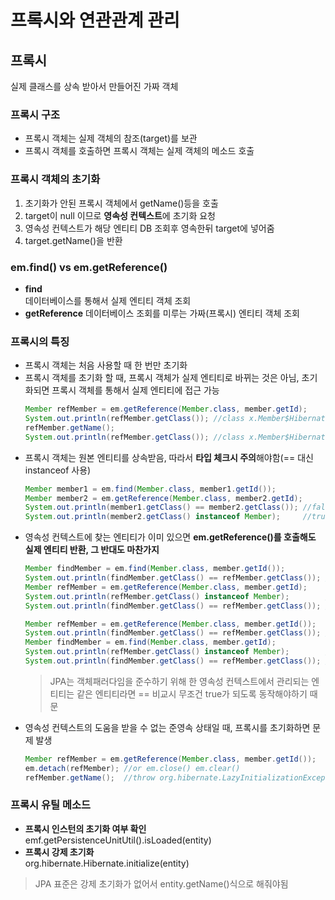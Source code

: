 # 프록시와 연관관계 관리
## 프록시
실제 클래스를 상속 받아서 만들어진 가짜 객체  

### 프록시 구조
* 프록시 객체는 실제 객체의 참조(target)를 보관
* 프록시 객체를 호출하면 프록시 객체는 실제 객체의 메소드 호출

### 프록시 객체의 초기화
1. 초기화가 안된 프록시 객체에서 getName()등을 호출
2. target이 null 이므로 **영속성 컨텍스트**에 초기화 요청
3. 영속성 컨텍스트가 해당 엔티티 DB 조회후 영속한뒤 target에 넣어줌
4. target.getName()을 반환

### em.find() vs em.getReference()
* **find**  
  데이터베이스를 통해서 실제 엔티티 객체 조회
* **getReference**
  데이터베이스 조회를 미루는 가짜(프록시) 엔티티 객체 조회  



### 프록시의 특징
* 프록시 객체는 처음 사용할 때 한 번만 초기화
* 프록시 객체를 초기화 할 때, 프록시 객체가 실제 엔티티로 바뀌는 것은 아님, 초기화되면 프록시 객체를 통해서 실제 엔티티에 접근 가능
  ```java
  Member refMember = em.getReference(Member.class, member.getId);
  System.out.println(refMember.getClass()); //class x.Member$HibernateProxy$xxxxxxx
  refMember.getName();
  System.out.println(refMember.getClass()); //class x.Member$HibernateProxy$xxxxxxx
  ```
* 프록시 객체는 원본 엔티티를 상속받음, 따라서 **타입 체크시 주의**해야함(== 대신 instanceof 사용)
  ```java
  Member member1 = em.find(Member.class, member1.getId());
  Member member2 = em.getReference(Member.class, member2.getId);
  System.out.println(member1.getClass() == member2.getClass()); //false
  System.out.println(member2.getClass() instanceof Member);     //true
  ```
* 영속성 컨텍스트에 찾는 엔티티가 이미 있으면 **em.getReference()를 호출해도 실제 엔티티 반환, 그 반대도 마찬가지**
  ```java
  Member findMember = em.find(Member.class, member.getId());
  System.out.println(findMember.getClass() == refMember.getClass()); //class x.Member
  Member refMember = em.getReference(Member.class, member.getId);
  System.out.println(refMember.getClass() instanceof Member);        //class x.Member
  System.out.println(findMember.getClass() == refMember.getClass()); //true
  ```
  ```java
  Member refMember = em.getReference(Member.class, member.getId());
  System.out.println(findMember.getClass() == refMember.getClass()); //class x.Member$HibernateProxy$xxxxxxx
  Member findMember = em.find(Member.class, member.getId);
  System.out.println(refMember.getClass() instanceof Member);        //class x.Member$HibernateProxy$xxxxxxx
  System.out.println(findMember.getClass() == refMember.getClass()); //true
  ```
  > JPA는 객체패러다임을 준수하기 위해 한 영속성 컨텍스트에서 관리되는 엔티티는 같은 엔티티라면 == 비교시 무조건 true가 되도록 동작해야하기 때문  
* 영속성 컨텍스트의 도움을 받을 수 없는 준영속 상태일 때, 프록시를 초기화하면 문제 발생
  ```java
  Member refMember = em.getReference(Member.class, member.getId());
  em.detach(refMember); //or em.close() em.clear()
  refMember.getName();  //throw org.hibernate.LazyInitializationException
  ```
### 프록시 유틸 메소드
* **프록시 인스턴의 초기화 여부 확인**  
  emf.getPersistenceUnitUtil().isLoaded(entity)
* **프록시 강제 초기화**  
  org.hibernate.Hibernate.initialize(entity)  
> JPA 표준은 강제 초기화가 없어서 entity.getName()식으로 해줘야됨  


  
  
